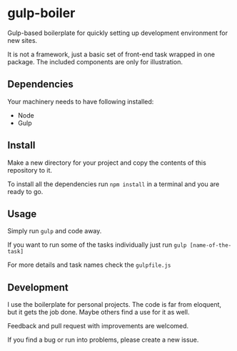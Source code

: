 # gulp-boiler

Gulp-based boilerplate for quickly setting up development environment for new sites.

It is not a framework, just a basic set of front-end task wrapped in one package. The included components are only for illustration.


## Dependencies

Your machinery needs to have following installed:

- Node
- Gulp

## Install

Make a new directory for your project and copy the contents of this repository to it.

To install all the dependencies run ```npm install``` in a terminal and you are ready to go.


## Usage

Simply run ```gulp``` and code away.
 

If you want to run some of the tasks individually just run ```gulp [name-of-the-task]```

For more details and task names check the ```gulpfile.js```

## Development

I use the boilerplate for personal projects. The code is far from eloquent, but it gets the job done. Maybe others find a use for it as well.

Feedback and pull request with improvements are welcomed.

If you find a bug or run into problems, please create a new issue.
